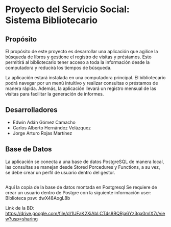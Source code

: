 # Proyecto del Servicio Social: Sistema Bibliotecario

## Propósito

El propósito de este proyecto es desarrollar una aplicación que agilice la búsqueda de libros y gestione el registro de visitas y préstamos. Esto permitirá al bibliotecario tener acceso a toda la información desde la computadora y reducirá los tiempos de búsqueda.

La aplicación estará instalada en una computadora principal. El bibliotecario podrá navegar por un menú intuitivo y realizar consultas o préstamos de manera rápida. Además, la aplicación llevará un registro mensual de las visitas para facilitar la generación de informes.

## Desarrolladores

- Edwin Adán Gómez Camacho
- Carlos Alberto Hernández Velázquez
- Jorge Arturo Rojas Martínez

## Base de Datos

La aplicación se conecta a una base de datos PostgreSQL de manera local, las consultas se manejan desde Stored Porcedures y Functions, a su vez, se debe crear un perfil de usuario dentro del gestor.

##
Aquí la copia de la base de datos montada en Postgresql
Se requiere de crear un usuario dentro de Postgre con la siguiente información
user: Biblioteca
psw: dwX48AogL8b

Link de la BD: https://drive.google.com/file/d/1UFaK2XiAbLCT4s8BQRja6Yz3qx0mIX7r/view?usp=sharing
